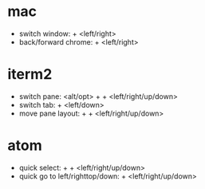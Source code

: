 # mac
* switch window: <ctr> + <left/right>
* back/forward chrome: <cmd> + <left/right>

# iterm2
* switch pane: <alt/opt> + <cmd> + <left/right/up/down>
* switch tab: <cmd> + <left/down>
* move pane layout: <ctr> + <cmd> + <left/right/up/down>

# atom
* quick select: <shift> + <cmd> + <left/right/up/down>
* quick go to left/righttop/down: <cmd> + <left/right/up/down>
